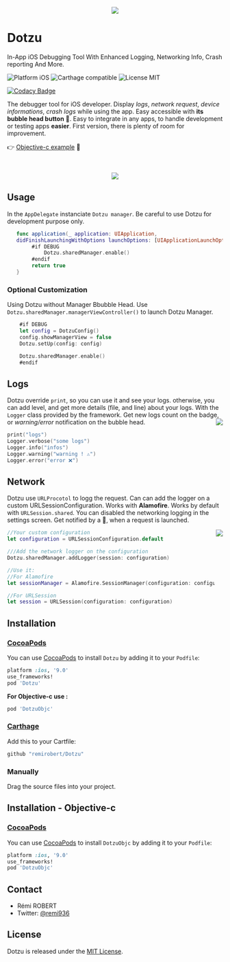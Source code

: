<p align="center">
  <img src ="https://cloud.githubusercontent.com/assets/3276768/22606144/035a4a28-ea53-11e6-8359-323c214c2439.png"/>
</p>

# Dotzu

In-App iOS Debugging Tool With Enhanced Logging, Networking Info, Crash reporting And More.

<img src="https://img.shields.io/badge/platform-iOS-blue.svg?style=flat" alt="Platform iOS" />
<img src="https://img.shields.io/badge/Carthage-compatible-brightgreen.svg?style=flat" alt="Carthage compatible" />
<img src="https://img.shields.io/badge/license-MIT-blue.svg?style=flat" alt="License MIT" />

[![Codacy Badge](https://api.codacy.com/project/badge/Grade/972a1a6db90348bfb7e072cd3e0705ac)](https://www.codacy.com/app/remi.robert/Dotzu?utm_source=github.com&utm_medium=referral&utm_content=remirobert/Dotzu&utm_campaign=badger)


The debugger tool for iOS developer. Display *logs*, *network request*, *device informations*, *crash logs* while using the app. Easy accessible with **its bubble head button** 🔘. Easy to integrate in any apps, to handle development or testing apps **easier**. First version, there is plenty of room for improvement.

👉 [Objective-c example](https://github.com/remirobert/Dotzu-Objective-c) 🐢

</br>
<p align="center">
  <img src ="https://cloud.githubusercontent.com/assets/3276768/22604003/dd161210-ea49-11e6-923d-b4b32acfd642.gif"/>
</p>

## Usage

In the `AppDelegate` instanciate `Dotzu manager`.
Be careful to use Dotzu for development purpose only.



```swift
   func application(_ application: UIApplication,
   didFinishLaunchingWithOptions launchOptions: [UIApplicationLaunchOptionsKey: Any]?) -> Bool {
        #if DEBUG
            Dotzu.sharedManager.enable()
        #endif
        return true
   }
```

### Optional Customization
Using Dotzu without Manager Bbubble Head. Use `Dotzu.sharedManager.managerViewController()` to launch Dotzu Manager.

```swift
    #if DEBUG
    let config = DotzuConfig()
    config.showManagerView = false
    Dotzu.setUp(config: config)

    Dotzu.sharedManager.enable()
    #endif
```

## Logs

Dotzu override `print`, so you can use it and see your logs. otherwise, you can add level, and get more details (file, and line) about your logs. With the `Logger` class provided by the framework. Get new logs count on the badge, or *warning/error* notification on the bubble head.
<a href="http://promisesaplus.com/">
    <img src="https://cloud.githubusercontent.com/assets/3276768/22610650/ba71cf2a-ea66-11e6-8f94-6d3c9916740e.gif" align="right" />
</a>
```swift
print("logs")
Logger.verbose("some logs")
Logger.info("infos")
Logger.warning("warning ! ⚠️")
Logger.error("error ❌")
```

## Network

Dotzu use `URLProcotol` to logg the request. Can can add the logger on a custom URLSessionConfiguration. Works with **Alamofire**. Works by default with `URLSession.shared`. You can disabled the networking logging in the settings screen. Get notified by a 🚀, when a request is launched.

<a href="http://promisesaplus.com/">
    <img src="https://cloud.githubusercontent.com/assets/3276768/22646311/02988ba2-ec6c-11e6-8870-08b88ec1ce1c.gif" align="right" />
</a>

```swift
//Your custom configuration
let configuration = URLSessionConfiguration.default

///Add the network logger on the configuration
Dotzu.sharedManager.addLogger(session: configuration)

//Use it:
//For Alamofire
let sessionManager = Alamofire.SessionManager(configuration: configuration)

//For URLSession
let session = URLSession(configuration: configuration)
```

## Installation

### [CocoaPods](http://cocoapods.org/)
You can use [CocoaPods](http://cocoapods.org/) to install `Dotzu` by adding it to your `Podfile`:

```ruby
platform :ios, '9.0'
use_frameworks!
pod 'Dotzu'
```

**For Objective-c use :**

```ruby
pod 'DotzuObjc'
```

### [Carthage](https://github.com/Carthage/Carthage)

Add this to your Cartfile:

```ruby
github "remirobert/Dotzu"
```

### Manually

Drag the source files into your project.

## Installation - Objective-c

### [CocoaPods](http://cocoapods.org/)
You can use [CocoaPods](http://cocoapods.org/) to install `DotzuObjc` by adding it to your `Podfile`:

```ruby
platform :ios, '9.0'
use_frameworks!
pod 'DotzuObjc'
```



## Contact

* Rémi ROBERT
* Twitter: [@remi936](https://twitter.com/remi936)

## License

Dotzu is released under the [MIT License](http://www.opensource.org/licenses/MIT).
